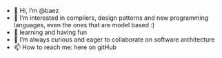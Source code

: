 - 👋 Hi, I’m @baez
- 👀 I’m interested in compilers, design patterns and new programming languages,
     even the ones that are model based :)
- 🌱 learning and having fun 
- 💞️ I’m always curious and eager to collaborate on software architecture
- 📫 How to reach me: here on gitHub

<!---
baez/baez is a ✨ special ✨ repository because its `README.md` (this file) appears on your GitHub profile.
You can click the Preview link to take a look at your changes.
--->
